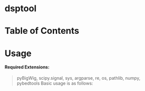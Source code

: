 # dsptool

# Table of Contents

# Usage
#### Required Extensions:
> pyBigWig, scipy.signal, sys, argparse, re, os, pathlib, numpy, pybedtools
> Basic usage is as follows:
